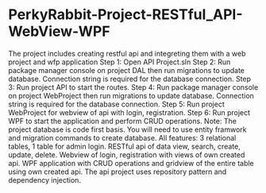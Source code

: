 # PerkyRabbit-Project-RESTful_API-WebView-WPF
The project includes creating restful api and integreting them with a web project and wfp application
Step 1: Open API Project.sln
Step 2: Run package manager console on project DAL then run migrations to update database. Connection string is required for the database connection.
Step 3: Run project API to start the routes.
Step 4: Run package manager console on project WebProject then run migrations to update database. Connection string is required for the database connection.
Step 5: Run project WebProject for webview of api with login, registration.
Step 6: Run project WPF to start the application and perform CRUD operations.
Note: The project database is code first basis. You will need to use entity framwork and migration commands to create database.
All features: 3 relational tables, 1 table for admin login. RESTful api of data view, search, create, update, delete. Webview of login, registration with views of own created api.
WPF application with CRUD operations and gridview of the entire table using own created api. The api project uses repository pattern and dependency injection.
